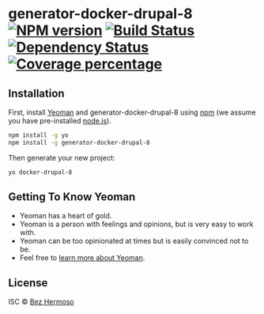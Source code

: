 # generator-docker-drupal-8 [![NPM version][npm-image]][npm-url] [![Build Status][travis-image]][travis-url] [![Dependency Status][daviddm-image]][daviddm-url] [![Coverage percentage][coveralls-image]][coveralls-url]
> 

## Installation

First, install [Yeoman](http://yeoman.io) and generator-docker-drupal-8 using [npm](https://www.npmjs.com/) (we assume you have pre-installed [node.js](https://nodejs.org/)).

```bash
npm install -g yo
npm install -g generator-docker-drupal-8
```

Then generate your new project:

```bash
yo docker-drupal-8
```

## Getting To Know Yeoman

 * Yeoman has a heart of gold.
 * Yeoman is a person with feelings and opinions, but is very easy to work with.
 * Yeoman can be too opinionated at times but is easily convinced not to be.
 * Feel free to [learn more about Yeoman](http://yeoman.io/).

## License

ISC © [Bez Hermoso]()


[npm-image]: https://badge.fury.io/js/generator-docker-drupal-8.svg
[npm-url]: https://npmjs.org/package/generator-docker-drupal-8
[travis-image]: https://travis-ci.org/bezhermoso/generator-docker-drupal-8.svg?branch=master
[travis-url]: https://travis-ci.org/bezhermoso/generator-docker-drupal-8
[daviddm-image]: https://david-dm.org/bezhermoso/generator-docker-drupal-8.svg?theme=shields.io
[daviddm-url]: https://david-dm.org/bezhermoso/generator-docker-drupal-8
[coveralls-image]: https://coveralls.io/repos/bezhermoso/generator-docker-drupal-8/badge.svg
[coveralls-url]: https://coveralls.io/r/bezhermoso/generator-docker-drupal-8
